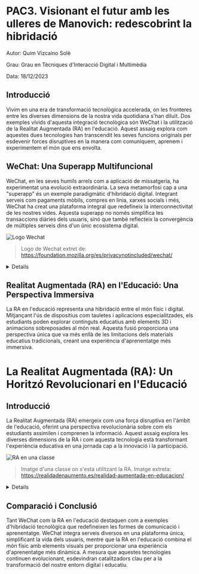 # PAC3. Visionant el futur amb les ulleres de Manovich: redescobrint la hibridació
  Autor: Quim Vizcaino Solè

  Grau: Grau en Tècniques d'Interacció Digital i Multimèdia

  Data: 18/12/2023
  
## Introducció

Vivim en una era de transformació tecnològica accelerada, on les fronteres entre les diverses dimensions de la nostra vida quotidiana s'han diluït. Dos exemples vívids d'aquesta integració tecnològica són WeChat i la utilització de la Realitat Augmentada (RA) en l'educació. Aquest assaig explora com aquestes dues tecnologies han transcendit les seves funcions originals per esdevenir forces disruptives en la manera com comuniquem, aprenem i experimentem el món que ens envolta.

## WeChat: Una Superapp Multifuncional

WeChat, en les seves humils arrels com a aplicació de missatgeria, ha experimentat una evolució extraordinària. La seva metamorfosi cap a una "superapp" és un exemple paradigmàtic d'hibridació digital. Integrant serveis com pagaments mòbils, compres en línia, xarxes socials i més, WeChat ha creat una plataforma integral que redefineix la interconnectivitat de les nostres vides. Aquesta superapp no només simplifica les transaccions diàries dels usuaris, sinó que també reflecteix la convergència de múltiples serveis dins d'un únic ecosistema digital.

![Logo Wechat](https://assets.mofoprod.net/network/images/wechat.original.jpg)
> Logo de Wechat extret de: https://foundation.mozilla.org/es/privacynotincluded/wechat/

<details>
  
### Contextualització
WeChat, inicialment una aplicació de missatgeria, ha evolucionat fins a convertir-se en una "superapp" que incorpora funcionalitats diverses com pagaments mòbils, compres en línia, serveis de taxi i xarxes socials. Aquesta hibridació ha creat una plataforma integral que redefineix la manera com els usuaris xinesos gestionen les seves activitats diàries.

### Anàlisi
L'èxit de WeChat es basa en la integració d'una àmplia gamma de serveis en una sola plataforma. Des de les interaccions socials fins a la gestió financera, WeChat ofereix una solució tot en un que simplifica la vida dels usuaris i els ofereix una experiència completa a través d'una sola aplicació.

### Exemples concrets (Wechat Payment)
WeChat Pay permet als usuaris realitzar pagaments quotidians, des de factures fins a compres en línia, creant una experiència de consum fluida. Això demostra com WeChat ha hibridat amb èxit la comunicació i els serveis financers en una única plataforma.
![Wechat Payment](https://nuvei.com/wp-content/uploads/2021/02/wechat-1.png)
> Logo de Wechat Payment extret de: https://nuvei.com/es/apm/wechat_pay/
</details>



## Realitat Augmentada (RA) en l'Educació: Una Perspectiva Immersiva

La RA en l'educació representa una hibridació entre el món físic i digital. Mitjançant l'ús de dispositius com tauletes i aplicacions especialitzades, els estudiants poden explorar continguts educatius amb elements 3D i animacions sobreposades al món real. Aquesta fusió proporciona una perspectiva única que va més enllà de les limitacions dels materials educatius tradicionals, creant una experiència d'aprenentatge més immersiva.


# La Realitat Augmentada (RA): Un Horitzó Revolucionari en l'Educació

## Introducció

La Realitat Augmentada (RA) emergeix com una força disruptiva en l'àmbit de l'educació, oferint una perspectiva revolucionària sobre com els estudiants assimilen i comprenen la informació. Aquest assaig explora les diverses dimensions de la RA i com aquesta tecnologia està transformant l'experiència educativa en una jornada cap a la innovació i la participació.

![RA en una classe](https://realidadenaumento.es/wp-content/uploads/2021/12/RA-en-educacion.png)
>Imatge d'una classe on s'esta utilitzant la RA. Imatge extreta: https://realidadenaumento.es/realidad-aumentada-en-educacion/
<details>
  
## Les Bases de la Realitat Augmentada

La RA és una tecnologia que superposa elements virtuals al món real, mitjançant l'ús de dispositius com ara tauletes, telèfons intel·ligents o ulleres especialitzades. En l'àmbit educatiu, aquesta superposició crea una experiència visualment rica que pot anar des de models tridimensionals fins a informació addicional relacionada amb objectes físics, oferint una perspectiva pràctica i immersiva.

## Transformant la Forma d'Aprendre

La principal força de la RA en l'educació rau en la seva capacitat per transformar la manera com els estudiants assimilen informació. En lloc de limitar-se als llibres de text estàtics, la RA permet la creació d'entorns interactius i dinàmics. Imagina aprendre sobre l'anatomia humana amb models virtuals que es poden explorar en 3D o explorar la història antiga amb reconstruccions virtuals d'èpoques passades. Aquesta interactivitat fomenta l'engagement i la comprensió més profunda dels conceptes.

## Desenvolupant les Habilitats del Ségle XXI

La RA no només millora el procés d'aprenentatge, sinó que també contribueix al desenvolupament de les habilitats essencials per a l'èxit en el ségle XXI. Mitjançant la col·laboració en entorns de RA, els estudiants poden millorar habilitats com la resolució de problemes, la presa de decisions i la comunicació efectiva. Aquesta preparació per a la vida real és un aspecte crucial de la implementació de la RA en l'educació.

## El Futur de l'Educació Augmentat

A mesura que la tecnologia continua avançant, la RA representa només el començament d'una nova era educativa. Les possibilitats són infinites, des de visites virtuals a llocs històrics fins a simulacions pràctiques d'experiments científics. Amb la RA, l'educació es converteix en una experiència dinàmica i personalitzada, estenent els límits del que és possible en l'aprenentatge.
</details>


## Comparació i Conclusió

Tant WeChat com la RA en l'educació destaquen com a exemples d'hibridació tecnològica que redefineixen les formes de comunicació i aprenentatge. WeChat integra serveis diversos en una plataforma única, simplificant la vida dels usuaris, mentre que la RA en l'educació combina el món físic amb elements visuals per proporcionar una experiència d'aprenentatge més dinàmica. A mesura que aquestes tecnologies continuen evolucionant, esdevindran catalitzadors clau per a la transformació del nostre entorn digital i educatiu.

